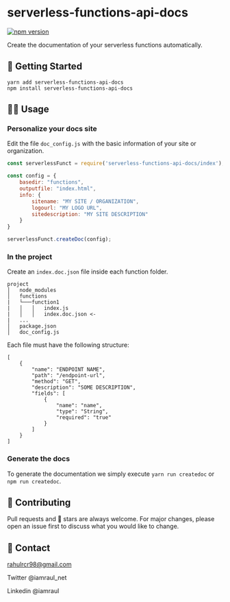 # serverless-functions-api-docs

[![npm version](https://badge.fury.io/js/serverless-functions-api-docs.svg)](https://badge.fury.io/js/serverless-functions-api-docs)

Create the documentation of your serverless functions automatically.

## 🚀 Getting Started

```
yarn add serverless-functions-api-docs
npm install serverless-functions-api-docs
```

## 👩‍💻 Usage

### Personalize your docs site

Edit the file `doc_config.js` with the basic information of your site or organization.

```javascript
const serverlessFunct = require('serverless-functions-api-docs/index');

const config = {
    basedir: "functions",
    outputfile: "index.html",
    info: {
        sitename: "MY SITE / ORGANIZATION",
        logourl: "MY LOGO URL",
        sitedescription: "MY SITE DESCRIPTION"
    }
}

serverlessFunct.createDoc(config);
```

### In the project

Create an `index.doc.json` file inside each function folder.

```
project
│   node_modules
│   functions
|   └───function1
|   │   │   index.js
|   │   │   index.doc.json <-
|   ...
│   package.json
│   doc_config.js    
```

Each file must have the following structure:

```
[
    {
        "name": "ENDPOINT NAME",
        "path": "/endpoint-url",
        "method": "GET",
        "description": "SOME DESCRIPTION",
        "fields": [
            {
                "name": "name",
                "type": "String",
                "required": "true"
            }
        ]
    }
]
```

### Generate the docs

To generate the documentation we simply execute `yarn run createdoc` or `npm run createdoc`.

## 👏 Contributing

Pull requests and 🌟 stars are always welcome.
For major changes, please open an issue first to discuss what you would like to change.

## 📩 Contact

rahulrcr98@gmail.com

Twitter @iamraul_net

Linkedin @iamraul

